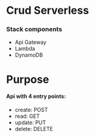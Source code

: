 # Crud Serverless

### Stack components

* Api Gateway
* Lambda
* DynamoDB

# Purpose

#### Api with 4 entry points:
* create: POST
* read: GET
* update: PUT
* delete: DELETE
